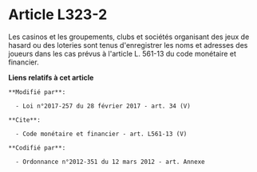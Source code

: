 # Article L323-2

Les casinos et les groupements, clubs et sociétés organisant des jeux de hasard ou des loteries sont tenus d'enregistrer les
noms et adresses des joueurs dans les cas prévus à l'article L. 561-13 du code monétaire et financier.

**Liens relatifs à cet article**

	**Modifié par**:

	  - Loi n°2017-257 du 28 février 2017 - art. 34 (V)

	**Cite**:

	  - Code monétaire et financier - art. L561-13 (V)

	**Codifié par**:

	  - Ordonnance n°2012-351 du 12 mars 2012 - art. Annexe
